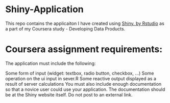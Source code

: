# Shiny-Application

This repo contains the applicaiton I have created using [Shiny. by Rstudio](shiny.rstudio.com) as a part of my Coursera study - Developing Data Products.

# Coursera assignment requirements:

The application must include the following:

Some form of input (widget: textbox, radio button, checkbox, ...)
Some operation on the ui input in sever.R
Some reactive output displayed as a result of server calculations
You must also include enough documentation so that a novice user could use your application.
The documentation should be at the Shiny website itself. Do not post to an external link.
 
